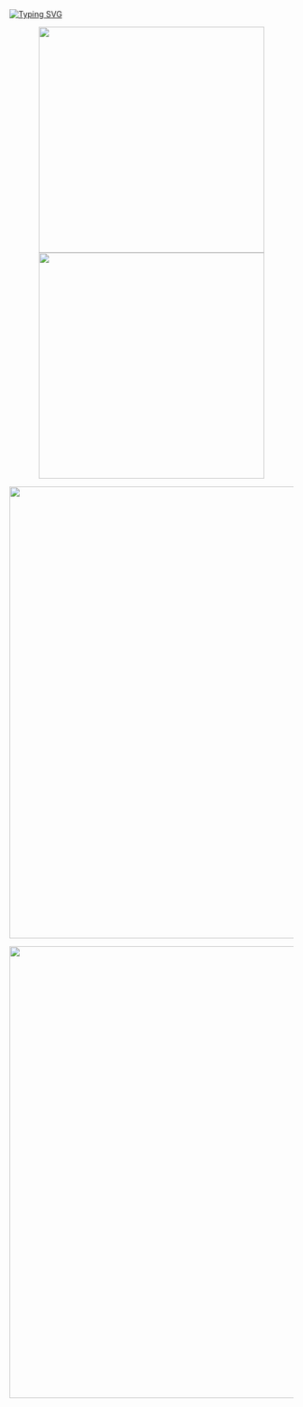 <a href="https://git.io/typing-svg">
  <img src="https://readme-typing-svg.demolab.com?font=Yomogi&size=30&pause=1000&color=F7651B&center=true&vCenter=true&width=800&lines=Ciallo%EF%BD%9E(%E2%88%A0%C2%B7%CF%89%3C+)%E2%8C%92%E2%98%86" alt="Typing SVG" />
</a>

<p align="center">
  <img width=400 src="https://zhuang-github-readme-stats.vercel.app/api?username=FuseFairy&show_icons=true&theme=tokyonight&bg_color=00000000&include_all_commits=true&hide_border=true&line_height=23&card_width=400&count_private=true" />
  <img width=400 src="https://github-readme-stats.vercel.app/api/top-langs?username=FuseFairy&layout=compact&langs_count=8&theme=tokyonight&bg_color=00000000&&hide_border=true&card_width=400&exclude_repo=github-readme-stats,AICUP_BoT-SORT-TEAM_5041,AICup_MCMOT_Baseline_Colab,FuseFairy.github.io,Tweetcord" />
</p>

<p align="center">
  <img width=800 src="https://github-profile-repo-analytics.vercel.app/api?username=FuseFairy&theme=tokyo-night&bg_color=40400000" />
</p>

<p align="center">
  <img width=800 src="https://github-readme-activity-graph.vercel.app/graph?username=FuseFairy&theme=tokyo-night&bg_color=00000000&hide_border=true&radius=4.5" />
</p>

